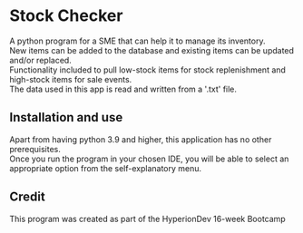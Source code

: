# Stock Checker

A python program for a SME that can help it to manage its inventory.\
New items can be added to the database and existing items can be updated and/or replaced.\
Functionality included to pull low-stock items for stock replenishment and high-stock items for sale events.\
The data used in this app is read and written from a '.txt' file.

## Installation and use

Apart from having python 3.9 and higher, this application has no other prerequisites.\
Once you run the program in your chosen IDE, you will be able to select an appropriate option from the self-explanatory menu.

## Credit

This program was created as part of the HyperionDev 16-week Bootcamp
